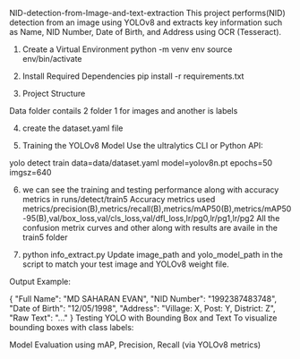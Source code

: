 NID-detection-from-Image-and-text-extraction
This project performs(NID) detection from an image using YOLOv8 and extracts key information such as Name, NID Number, Date of Birth, and Address using OCR (Tesseract).


1. Create a Virtual Environment
python -m venv env
source env/bin/activate

2. Install Required Dependencies
pip install -r requirements.txt


3. Project Structure

Data folder contails 2 folder 1 for images and another is labels

4. create the dataset.yaml file


5. Training the YOLOv8 Model
Use the ultralytics CLI or Python API:

yolo detect train data=data/dataset.yaml model=yolov8n.pt epochs=50 imgsz=640

6. we can see the training and testing performance along with accuracy metrics in runs/detect/train5
   Accuracy metrics used metrics/precision(B),metrics/recall(B),metrics/mAP50(B),metrics/mAP50-95(B),val/box_loss,val/cls_loss,val/dfl_loss,lr/pg0,lr/pg1,lr/pg2
   All the confusion metrix curves and other along with results are availe in the train5 folder


8. python info_extract.py
Update image_path and yolo_model_path in the script to match your test image and YOLOv8 weight file.

Output Example:

{
    "Full Name": "MD SAHARAN EVAN",
    "NID Number": "1992387483748",
    "Date of Birth": "12/05/1998",
    "Address": "Village: X, Post: Y, District: Z",
    "Raw Text": "..."
}
Testing YOLO with Bounding Box and Text
To visualize bounding boxes with class labels:


Model Evaluation using mAP, Precision, Recall (via YOLOv8 metrics)
